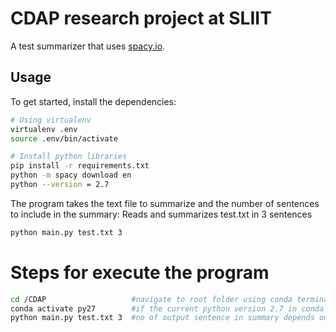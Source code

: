 # CDAP research project at SLIIT
A test summarizer that uses [spacy.io](https://spacy.io/).

## Usage
To get started, install the dependencies:

```bash
# Using virtualenv
virtualenv .env
source .env/bin/activate

# Install python libraries
pip install -r requirements.txt
python -m spacy download en
python --version = 2.7
```

The program takes the text file to summarize and the number of sentences to include in the summary:
Reads and summarizes test.txt in 3 sentences
```bash
python main.py test.txt 3
```

# Steps for execute the program
```bash
cd /CDAP                   #navigate to root folder using conda terminal
conda activate py27        #if the current python version 2.7 in conda terminal, then ignore this step
python main.py test.txt 3  #no of output sentence in summary depends on the last argument value
```